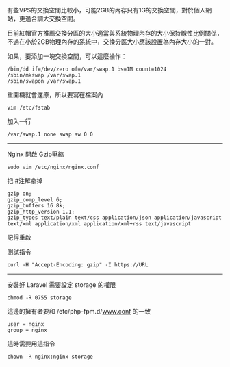 有些VPS的交換空間比較小，可能2GB的內存只有1G的交換空間，對於個人網站，更適合調大交換空間。

目前紅帽官方推薦交換分區的大小適當與系統物理內存的大小保持線性比例關係，不過在小於2GB物理內存的系統中，交換分區大小應該設置為內存大小的一對。

如果，要添加一塊交換空間，可以這麼操作：
```
/bin/dd if=/dev/zero of=/var/swap.1 bs=1M count=1024
/sbin/mkswap /var/swap.1
/sbin/swapon /var/swap.1
```
重開機就會還原，所以要寫在檔案內

```
vim /etc/fstab
```

加入一行
```
/var/swap.1 none swap sw 0 0
```

---
Nginx 開啟 Gzip壓縮

```
sudo vim /etc/nginx/nginx.conf
```
把 #注解拿掉
```
gzip on;
gzip_comp_level 6;
gzip_buffers 16 8k;
gzip_http_version 1.1;
gzip_types text/plain text/css application/json application/javascript text/xml application/xml application/xml+rss text/javascript
```

記得重啟

測試指令
```
curl -H "Accept-Encoding: gzip" -I https://URL
```

---
安裝好 Laravel 需要設定 storage 的權限

```
chmod -R 0755 storage
```

這邊的擁有者要和 /etc/php-fpm.d/www.conf 的一致

```
user = nginx
group = nginx
```

這時需要用這指令
```
chown -R nginx:nginx storage
```
